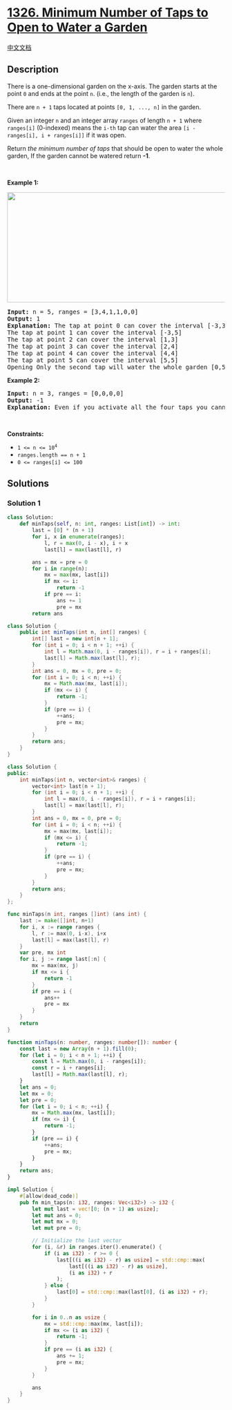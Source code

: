 # [1326. Minimum Number of Taps to Open to Water a Garden](https://leetcode.com/problems/minimum-number-of-taps-to-open-to-water-a-garden)

[中文文档](/solution/1300-1399/1326.Minimum%20Number%20of%20Taps%20to%20Open%20to%20Water%20a%20Garden/README.md)

<!-- tags:Greedy,Array,Dynamic Programming -->

## Description

<p>There is a one-dimensional garden on the x-axis. The garden starts at the point <code>0</code> and ends at the point <code>n</code>. (i.e., the&nbsp;length of the garden is <code>n</code>).</p>

<p>There are <code>n + 1</code> taps located at points <code>[0, 1, ..., n]</code> in the garden.</p>

<p>Given an integer <code>n</code> and an integer array <code>ranges</code> of length <code>n + 1</code> where <code>ranges[i]</code> (0-indexed) means the <code>i-th</code> tap can water the area <code>[i - ranges[i], i + ranges[i]]</code> if it was open.</p>

<p>Return <em>the minimum number of taps</em> that should be open to water the whole garden, If the garden cannot be watered return <strong>-1</strong>.</p>

<p>&nbsp;</p>
<p><strong class="example">Example 1:</strong></p>
<img alt="" src="https://fastly.jsdelivr.net/gh/doocs/leetcode@main/solution/1300-1399/1326.Minimum%20Number%20of%20Taps%20to%20Open%20to%20Water%20a%20Garden/images/1685_example_1.png" style="width: 525px; height: 255px;" />
<pre>
<strong>Input:</strong> n = 5, ranges = [3,4,1,1,0,0]
<strong>Output:</strong> 1
<strong>Explanation:</strong> The tap at point 0 can cover the interval [-3,3]
The tap at point 1 can cover the interval [-3,5]
The tap at point 2 can cover the interval [1,3]
The tap at point 3 can cover the interval [2,4]
The tap at point 4 can cover the interval [4,4]
The tap at point 5 can cover the interval [5,5]
Opening Only the second tap will water the whole garden [0,5]
</pre>

<p><strong class="example">Example 2:</strong></p>

<pre>
<strong>Input:</strong> n = 3, ranges = [0,0,0,0]
<strong>Output:</strong> -1
<strong>Explanation:</strong> Even if you activate all the four taps you cannot water the whole garden.
</pre>

<p>&nbsp;</p>
<p><strong>Constraints:</strong></p>

<ul>
	<li><code>1 &lt;= n &lt;= 10<sup>4</sup></code></li>
	<li><code>ranges.length == n + 1</code></li>
	<li><code>0 &lt;= ranges[i] &lt;= 100</code></li>
</ul>

## Solutions

### Solution 1

<!-- tabs:start -->

```python
class Solution:
    def minTaps(self, n: int, ranges: List[int]) -> int:
        last = [0] * (n + 1)
        for i, x in enumerate(ranges):
            l, r = max(0, i - x), i + x
            last[l] = max(last[l], r)

        ans = mx = pre = 0
        for i in range(n):
            mx = max(mx, last[i])
            if mx <= i:
                return -1
            if pre == i:
                ans += 1
                pre = mx
        return ans
```

```java
class Solution {
    public int minTaps(int n, int[] ranges) {
        int[] last = new int[n + 1];
        for (int i = 0; i < n + 1; ++i) {
            int l = Math.max(0, i - ranges[i]), r = i + ranges[i];
            last[l] = Math.max(last[l], r);
        }
        int ans = 0, mx = 0, pre = 0;
        for (int i = 0; i < n; ++i) {
            mx = Math.max(mx, last[i]);
            if (mx <= i) {
                return -1;
            }
            if (pre == i) {
                ++ans;
                pre = mx;
            }
        }
        return ans;
    }
}
```

```cpp
class Solution {
public:
    int minTaps(int n, vector<int>& ranges) {
        vector<int> last(n + 1);
        for (int i = 0; i < n + 1; ++i) {
            int l = max(0, i - ranges[i]), r = i + ranges[i];
            last[l] = max(last[l], r);
        }
        int ans = 0, mx = 0, pre = 0;
        for (int i = 0; i < n; ++i) {
            mx = max(mx, last[i]);
            if (mx <= i) {
                return -1;
            }
            if (pre == i) {
                ++ans;
                pre = mx;
            }
        }
        return ans;
    }
};
```

```go
func minTaps(n int, ranges []int) (ans int) {
	last := make([]int, n+1)
	for i, x := range ranges {
		l, r := max(0, i-x), i+x
		last[l] = max(last[l], r)
	}
	var pre, mx int
	for i, j := range last[:n] {
		mx = max(mx, j)
		if mx <= i {
			return -1
		}
		if pre == i {
			ans++
			pre = mx
		}
	}
	return
}
```

```ts
function minTaps(n: number, ranges: number[]): number {
    const last = new Array(n + 1).fill(0);
    for (let i = 0; i < n + 1; ++i) {
        const l = Math.max(0, i - ranges[i]);
        const r = i + ranges[i];
        last[l] = Math.max(last[l], r);
    }
    let ans = 0;
    let mx = 0;
    let pre = 0;
    for (let i = 0; i < n; ++i) {
        mx = Math.max(mx, last[i]);
        if (mx <= i) {
            return -1;
        }
        if (pre == i) {
            ++ans;
            pre = mx;
        }
    }
    return ans;
}
```

```rust
impl Solution {
    #[allow(dead_code)]
    pub fn min_taps(n: i32, ranges: Vec<i32>) -> i32 {
        let mut last = vec![0; (n + 1) as usize];
        let mut ans = 0;
        let mut mx = 0;
        let mut pre = 0;

        // Initialize the last vector
        for (i, &r) in ranges.iter().enumerate() {
            if (i as i32) - r >= 0 {
                last[((i as i32) - r) as usize] = std::cmp::max(
                    last[((i as i32) - r) as usize],
                    (i as i32) + r
                );
            } else {
                last[0] = std::cmp::max(last[0], (i as i32) + r);
            }
        }

        for i in 0..n as usize {
            mx = std::cmp::max(mx, last[i]);
            if mx <= (i as i32) {
                return -1;
            }
            if pre == (i as i32) {
                ans += 1;
                pre = mx;
            }
        }

        ans
    }
}
```

<!-- tabs:end -->

<!-- end -->
